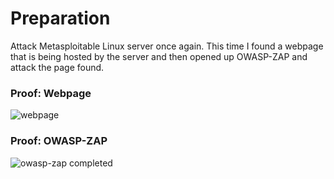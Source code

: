 # Preparation
Attack Metasploitable Linux server once again. This time I found a webpage that is being hosted by the server and then opened up OWASP-ZAP and attack the page found.

### Proof: Webpage 
![webpage](https://user-images.githubusercontent.com/26984030/27213453-d3ee9024-521b-11e7-8fb6-b4633f1971d3.PNG)

### Proof: OWASP-ZAP
![owasp-zap completed](https://user-images.githubusercontent.com/26984030/27213457-da771ec0-521b-11e7-8e0f-c07c3727d775.PNG)
